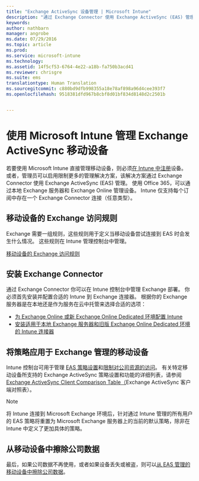 ```yaml
---
title: "Exchange ActiveSync 设备管理 | Microsoft Intune"
description: "通过 Exchange Connector 使用 Exchange ActiveSync (EAS) 管理来管理移动设备"
keywords: 
author: nathbarn
manager: angrobe
ms.date: 07/29/2016
ms.topic: article
ms.prod: 
ms.service: microsoft-intune
ms.technology: 
ms.assetid: 14f5cf53-6764-4e22-a18b-fa750b3acd41
ms.reviewer: chrisgre
ms.suite: ems
translationtype: Human Translation
ms.sourcegitcommit: c880bd9dfb998355a18e78af898a96d4cee393f7
ms.openlocfilehash: 9518381dfd967b8cbf8d01bf834d8148d2c2501b


---
```


# 使用 Microsoft Intune 管理 Exchange ActiveSync 移动设备
若要使用 Microsoft Intune 直接管理移动设备，则必须[在 Intune 中注册](prerequisites-for-enrollment.md)设备。 或者，管理员可以启用限制更多的管理解决方案，该解决方案通过 Exchange Connector 使用 Exchange ActiveSync (EAS) 管理。 使用 Office 365，可以通过本地 Exchange 服务器和 Exchange Online 管理设备。 Intune 仅支持每个订阅中存在一个 Exchange Connector 连接（任意类型）。

## 移动设备的 Exchange 访问规则 ##

Exchange 需要一组规则，这些规则用于定义当移动设备尝试连接到 EAS 时会发生什么情况。 这些规则在 Intune 管理控制台中管理。

[移动设备的 Exchange 访问规则](exchange-access-rules-for-mobile-devices.md)

## 安装 Exchange Connector
通过 Exchange Connector 你可以在 Intune 控制台中管理 Exchange 部署。 你必须首先安装并配置合适的 Intune 到 Exchange 连接器。 根据你的 Exchange 服务器是在本地还是作为服务在云中托管来选择合适的选项：

-   [为 Exchange Online 或新 Exchange Online Dedicated 环境配置 Intune](intune-service-to-service-exchange-connector.md)
-   [安装适用于本地 Exchange 服务器和旧版 Exchange Online Dedicated 环境的 Intune 连接器](intune-on-premises-exchange-connector.md)


## 将策略应用于 Exchange 管理的移动设备
Intune 控制台可用于管理 [EAS 策略设置](exchange-activesync-policy-settings-in-microsoft-intune.md)和[限制对公司资源的访问](restrict-access-to-email-and-o365-services-with-microsoft-intune.md)。 有关特定移动设备所支持的 Exchange ActiveSync 策略设置和功能的详细列表，请参阅 [Exchange ActiveSync Client Comparison Table（](http://go.microsoft.com/fwlink/?LinkId=247270)Exchange ActiveSync 客户端对照表）。

> [!NOTE]
> 将 Intune 连接到 Microsoft Exchange 环境后，针对通过 Intune 管理的所有用户的 EAS 策略将重置为 Microsoft Exchange 服务器上的当前的默认策略，除非在 Intune 中定义了更加具体的策略。

## 从移动设备中擦除公司数据
最后，如果公司数据不再使用，或者如果设备丢失或被盗，则可以[从 EAS 管理的移动设备中擦除公司数据](wipe-for-exchange-managed-mobile-devices.md)。



<!--HONumber=Sep16_HO4-->


